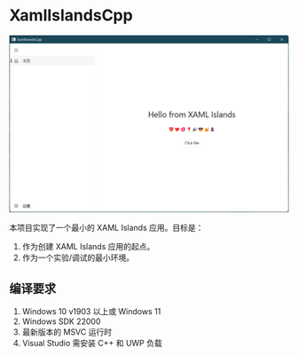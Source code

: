 # XamlIslandsCpp

![MainWindow.png](img/MainWindow.png)

本项目实现了一个最小的 XAML Islands 应用。目标是：

1. 作为创建 XAML Islands 应用的起点。
2. 作为一个实验/调试的最小环境。

## 编译要求

1. Windows 10 v1903 以上或 Windows 11
2. Windows SDK 22000
3. 最新版本的 MSVC 运行时
3. Visual Studio 需安装 C++ 和 UWP 负载
